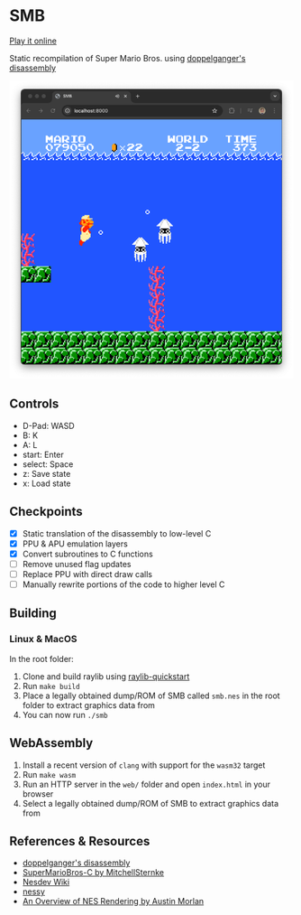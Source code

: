# SMB

[Play it online](https://nathsou.github.io/smb/)

Static recompilation of Super Mario Bros. using [doppelganger's disassembly](https://www.romhacking.net/documents/344/)

[![SMB C port running in the browser](res/smb-demo.png)](https://nathsou.github.io/smb)

## Controls

- D-Pad: WASD
- B: K
- A: L
- start: Enter
- select: Space
- z: Save state
- x: Load state

## Checkpoints

- [x] Static translation of the disassembly to low-level C
- [x] PPU & APU emulation layers
- [x] Convert subroutines to C functions
- [ ] Remove unused flag updates
- [ ] Replace PPU with direct draw calls
- [ ] Manually rewrite portions of the code to higher level C

## Building

### Linux & MacOS

In the root folder:

1. Clone and build raylib using [raylib-quickstart](https://github.com/raylib-extras/raylib-quickstart)
2. Run `make build`
3. Place a legally obtained dump/ROM of SMB called `smb.nes` in the root folder to extract graphics data from
4. You can now run `./smb`

## WebAssembly

1. Install a recent version of `clang` with support for the `wasm32` target
2. Run `make wasm`
3. Run an HTTP server in the `web/` folder and open `index.html` in your browser
4. Select a legally obtained dump/ROM of SMB to extract graphics data from

## References & Resources

- [doppelganger's disassembly](https://www.romhacking.net/documents/344/)
- [SuperMarioBros-C by MitchellSternke](https://github.com/MitchellSternke/SuperMarioBros-C)
- [Nesdev Wiki](https://www.nesdev.org/wiki/Nesdev_Wiki)
- [nessy](https://github.com/nathsou/nessy)
- [An Overview of NES Rendering by Austin Morlan](https://austinmorlan.com/posts/nes_rendering_overview/)
